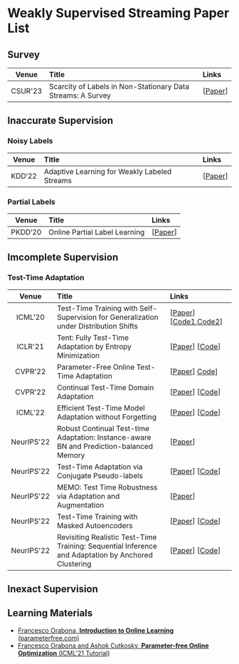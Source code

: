 # Weakly Supervised Streaming Paper List

## Survey

| Venue | Title | Links |
|:-:|:--|:--|
| CSUR'23 | Scarcity of Labels in Non-Stationary Data Streams: A Survey | [[Paper](https://dl.acm.org/doi/abs/10.1145/3494832)] |

## Inaccurate Supervision

### Noisy Labels


| Venue | Title | Links |
|:-:|:--|:--|
| KDD‘22 | Adaptive Learning for Weakly Labeled Streams | [[Paper](https://www.lamda.nju.edu.cn/zhangzy/KDD%2722_AdaStreams.pdf)] |



### Partial Labels

| Venue | Title | Links |
|:-:|:--|:--|
| PKDD‘20 | Online Partial Label Learning | [[Paper](https://link.springer.com/chapter/10.1007/978-3-030-67661-2_27)] |

## Imcomplete Supervision

### Test-Time Adaptation

| Venue | Title | Links |
|:-:|:--|:--|
| ICML'20 | Test-Time Training with Self-Supervision for Generalization under Distribution Shifts | [[Paper](https://proceedings.mlr.press/v119/sun20b.html)] [[Code1](https://github.com/yueatsprograms/ttt_imagenet_release),[Code2](https://github.com/yueatsprograms/ttt_cifar_release)] |
| ICLR'21 | Tent: Fully Test-Time Adaptation by Entropy Minimization | [[Paper](https://openreview.net/forum?id=uXl3bZLkr3c)] [[Code](https://github.com/DequanWang/tent)] |
| CVPR'22 | Parameter-Free Online Test-Time Adaptation | [[Paper](https://openaccess.thecvf.com/content/CVPR2022/papers/Boudiaf_Parameter-Free_Online_Test-Time_Adaptation_CVPR_2022_paper.pdf)] [Code](https://github.com/fiveai/LAME)] |
| CVPR'22 | Continual Test-Time Domain Adaptation | [[Paper](https://openaccess.thecvf.com/content/CVPR2022/papers/Wang_Continual_Test-Time_Domain_Adaptation_CVPR_2022_paper.pdf)] [[Code](https://github.com/qinenergy/cotta)] |
| ICML'22 | Efficient Test-Time Model Adaptation without Forgetting | [[Paper](https://proceedings.mlr.press/v162/niu22a/niu22a.pdf)] [[Code](https://github.com/mr-eggplant/EATA)] |
| NeurIPS'22 | Robust Continual Test-time Adaptation: Instance-aware BN and Prediction-balanced Memory | [[Paper](https://arxiv.org/pdf/2208.05117.pdf)] |
| NeurIPS'22 | Test-Time Adaptation via Conjugate Pseudo-labels | [[Paper](https://arxiv.org/pdf/2207.09640.pdf)] [[Code](https://github.com/locuslab/tta_conjugate)] |
| NeurIPS'22 | MEMO: Test Time Robustness via Adaptation and Augmentation | [[Paper](https://arxiv.org/abs/2110.09506)] |
| NeurIPS'22 | Test-Time Training with Masked Autoencoders | [[Paper](https://arxiv.org/pdf/2209.07522.pdf)] [[Code](https://arxiv.org/pdf/2209.07522.pdf)] |
| NeurIPS'22 | Revisiting Realistic Test-Time Training: Sequential Inference and Adaptation by Anchored Clustering | [[Paper](https://arxiv.org/pdf/2206.02721.pdf)] [[Code](https://github.com/Gorilla-Lab-SCUT/TTAC)] |


## Inexact Supervision

## Learning Materials

* [Francesco Orabona, **Introduction to Online Learning** (parameterfree.com)](https://parameterfree.com/lecture-notes-on-online-learning/)
* [Francesco Orabona and Ashok Cutkosky, **Parameter-free Online Optimization** (ICML'21 Tutorial)](https://parameterfree.com/icml-tutorial/)